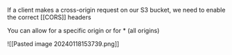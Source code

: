 If a client makes a cross-origin request on our S3 bucket, we need to enable the correct [[CORS]] headers

You can allow for a specific origin or for * (all origins)

![[Pasted image 20240118153739.png]]